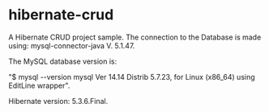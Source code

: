 # hibernate-crud

A Hibernate CRUD project sample. The connection to the Database is made using:
mysql-connector-java V. 5.1.47.

The MySQL database version is:

"$ mysql --version
mysql  Ver 14.14 Distrib 5.7.23, for Linux (x86_64) using  EditLine wrapper".

Hibernate version: 5.3.6.Final.
